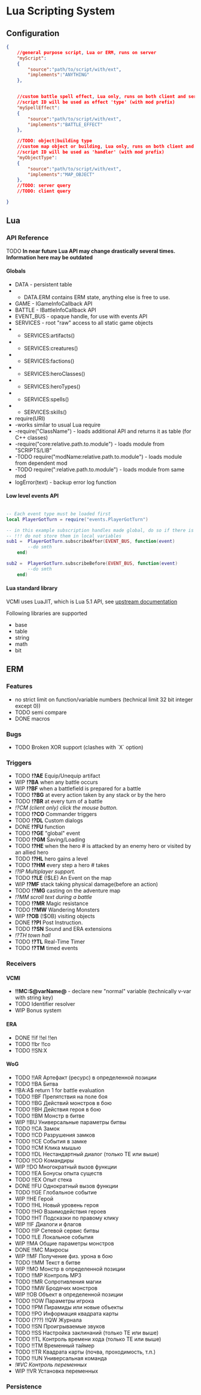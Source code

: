 # Lua Scripting System

## Configuration

```json
{
 	//general purpose script, Lua or ERM, runs on server
 	"myScript":
	{
		"source":"path/to/script/with/ext",
		"implements":"ANYTHING"
	},


 	//custom battle spell effect, Lua only, runs on both client and server
 	//script ID will be used as effect 'type' (with mod prefix)
 	"mySpellEffect":
	{
		"source":"path/to/script/with/ext",
		"implements":"BATTLE_EFFECT"
	},

	//TODO: object|building type
 	//custom map object or building, Lua only, runs on both client and server
 	//script ID will be used as 'handler' (with mod prefix)
 	"myObjectType":
	{
		"source":"path/to/script/with/ext",
		"implements":"MAP_OBJECT"
	},
	//TODO: server query
	//TODO: client query

}
```

## Lua

### API Reference

TODO **In near future Lua API may change drastically several times. Information here may be outdated**

#### Globals

- DATA - persistent table
- - DATA.ERM contains ERM state, anything else is free to use.
- GAME - IGameInfoCallback API
- BATTLE - IBattleInfoCallback API
- EVENT_BUS - opaque handle, for use with events API
- SERVICES - root "raw" access to all static game objects
- - SERVICES:artifacts()
- - SERVICES:creatures()
- - SERVICES:factions()
- - SERVICES:heroClasses()
- - SERVICES:heroTypes()
- - SERVICES:spells()
- - SERVICES:skills()
- require(URI)
- -works similar to usual Lua require
- -require("ClassName") - loads additional API and returns it as table (for C++ classes)
- -require("core:relative.path.to.module") - loads module from "SCRIPTS/LIB"
- -TODO require("modName:relative.path.to.module") - loads module from dependent mod
- -TODO require(":relative.path.to.module") - loads module from same mod
- logError(text) - backup error log function

#### Low level events API

``` Lua

-- Each event type must be loaded first
local PlayerGotTurn = require("events.PlayerGotTurn")

-- in this example subscription handles made global, do so if there is no better place
-- !!! do not store them in local variables
sub1 = 	PlayerGotTurn.subscribeAfter(EVENT_BUS, function(event)
		--do smth
	end)

sub2 = 	PlayerGotTurn.subscribeBefore(EVENT_BUS, function(event)
		--do smth
	end)
```

#### Lua standard library

VCMI uses LuaJIT, which is Lua 5.1 API, see [upstream documentation](https://www.lua.org/manual/5.1/manual.html)

Following libraries are supported

- base
- table
- string
- math
- bit

## ERM

### Features

- no strict limit on function/variable numbers (technical limit 32 bit integer except 0))
- TODO semi compare
- DONE macros

### Bugs

- TODO Broken XOR support (clashes with \`X\` option)

### Triggers

- TODO **!?AE** Equip/Unequip artifact
- WIP **!?BA** when any battle occurs
- WIP **!?BF** when a battlefield is prepared for a battle
- TODO **!?BG** at every action taken by any stack or by the hero
- TODO **!?BR** at every turn of a battle
- *!?CM (client only) click the mouse button.*
- TODO **!?CO** Commander triggers
- TODO **!?DL** Custom dialogs
- DONE **!?FU** function
- TODO **!?GE** "global" event
- TODO **!?GM** Saving/Loading
- TODO **!?HE** when the hero \# is attacked by an enemy hero or
    visited by an allied hero
- TODO **!?HL** hero gains a level
- TODO **!?HM** every step a hero \# takes
- *!?IP Multiplayer support.*
- TODO **!?LE** (!$LE) An Event on the map
- WIP **!?MF** stack taking physical damage(before an action)
- TODO **!?MG** casting on the adventure map
- *!?MM scroll text during a battle*
- TODO **!?MR** Magic resistance
- TODO **!?MW** Wandering Monsters
- WIP **!?OB** (!$OB) visiting objects
- DONE **!?PI** Post Instruction.
- TODO **!?SN** Sound and ERA extensions
- *!?TH town hall*
- TODO **!?TL** Real-Time Timer
- TODO **!?TM** timed events

### Receivers

#### VCMI

- **!!MC:S@varName@** - declare new "normal" variable (technically
    v-var with string key)
- TODO Identifier resolver
- WIP Bonus system

#### ERA

- DONE !!if !!el !!en
- TODO !!br !!co
- TODO !!SN:X

#### WoG

- TODO !!AR Артефакт (ресурс) в определенной позиции
- TODO !!BA Битва
- !!BA:A$ return 1 for battle evaluation
- TODO !!BF Препятствия на поле боя
- TODO !!BG Действий монстров в бою
- TODO !!BH Действия героя в бою
- TODO !!BM Монстр в битве
- WIP !!BU Универсальные параметры битвы
- TODO !!CA Замок
- TODO !!CD Разрушения замков
- TODO !!CE События в замке
- TODO !!CM Клика мышью
- TODO !!DL Нестандартный диалог (только ТЕ или выше)
- TODO !!CO Командиры
- WIP !!DO Многократный вызов функции
- TODO !!EA Бонусы опыта существ
- TODO !!EX Опыт стека
- DONE !!FU Однократный вызов функции
- TODO !!GE Глобальное событие
- WIP !!HE Герой
- TODO !!HL Новый уровень героя
- TODO !!HO Взаимодействия героев
- TODO !!HT Подсказки по правому клику
- WIP !!IF Диалоги и флагов
- TODO !!IP Сетевой сервис битвы
- TODO !!LE Локальное события
- WIP !!MA Общие параметры монстров
- DONE !!MC Макросы
- WIP !!MF Получение физ. урона в бою
- TODO !!MM Текст в битве
- WIP !!MO Монстр в определенной позиции
- TODO !!MP Контроль MP3
- TODO !!MR Сопротивления магии
- TODO !!MW Бродячих монстров
- WIP !!OB Объект в определенной позиции
- TODO !!OW Параметры игрока
- TODO !!PM Пирамиды или новые объекты
- TODO !!PO Информация квадрата карты
- TODO (???) !!QW Журнала
- TODO !!SN Проигрываемые звуков
- TODO !!SS Настройка заклинаний (только ТЕ или выше)
- TODO !!TL Контроль времени хода (только ТЕ или выше)
- TODO !!TM Временный таймер
- TODO !!TR Квадрата карты (почва, проходимость, т.п.)
- TODO !!UN Универсальная команда
- *!#VC Контроль переменных*
- WIP !!VR Установка переменных

### Persistence

